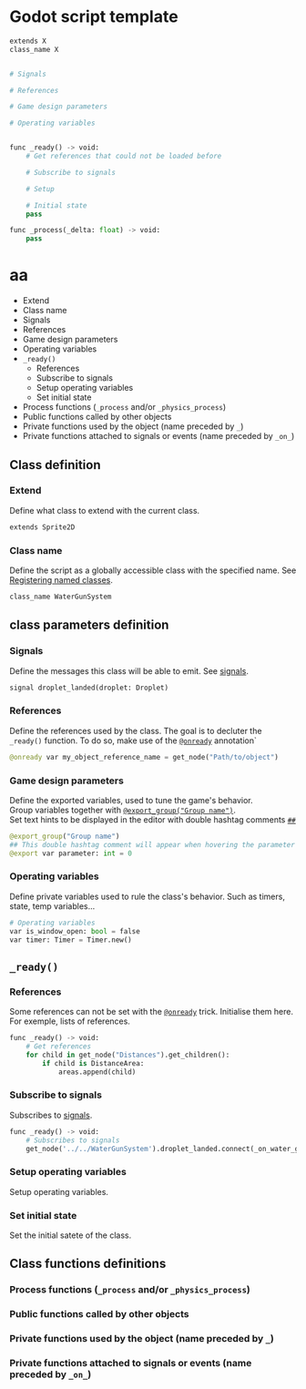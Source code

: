 # Godot script template
```py
extends X
class_name X


# Signals

# References

# Game design parameters

# Operating variables


func _ready() -> void:
	# Get references that could not be loaded before

    # Subscribe to signals

    # Setup

	# Initial state
    pass

func _process(_delta: float) -> void:
	pass
```


# aa
- Extend
- Class name
- Signals
- References
- Game design parameters
- Operating variables
- `_ready()`
    - References
    - Subscribe to signals
    - Setup operating variables
    - Set initial state
- Process functions (`_process` and/or `_physics_process`)
- Public functions called by other objects
- Private functions used by the object (name preceded by `_`)
- Private functions attached to signals or events (name preceded by `_on_`)


## Class definition
### Extend
Define what class to extend with the current class.
```py
extends Sprite2D
``` 

### Class name
Define the script as a globally accessible class with the specified name. See [Registering named classes](https://docs.godotengine.org/en/stable/tutorials/scripting/gdscript/gdscript_basics.html#registering-named-classes).
```py
class_name WaterGunSystem
```

## class parameters definition
### Signals
Define the messages this class will be able to emit. See [signals](https://docs.godotengine.org/en/stable/getting_started/step_by_step/signals.html).
```py
signal droplet_landed(droplet: Droplet)
```

### References
Define the references used by the class. The goal is to decluter the `_ready()` function.
To do so, make use of the [`@onready`](https://docs.godotengine.org/fr/4.x/tutorials/scripting/gdscript/gdscript_basics.html#onready-annotation) annotation`
```py
@onready var my_object_reference_name = get_node("Path/to/object")
```

### Game design parameters
Define the exported variables, used to tune the game's behavior.  
Group variables together with [`@export_group("Group name")`](https://docs.godotengine.org/fr/4.x/tutorials/scripting/gdscript/gdscript_exports.html#grouping-exports).  
Set text hints to be displayed in the editor with double hashtag comments [`##`](https://github.com/godotengine/godot-docs-user-notes/discussions/143#discussioncomment-10868071)
```py
@export_group("Group name")
## This double hashtag comment will appear when hovering the parameter in the editor
@export var parameter: int = 0
```

### Operating variables
Define private variables used to rule the class's behavior. Such as timers, state, temp variables...
```py
# Operating variables
var is_window_open: bool = false
var timer: Timer = Timer.new()
```

## `_ready()`
### References
Some references can not be set with the [`@onready`](#references) trick. Initialise them here. For exemple, lists of references.
```py
func _ready() -> void:
    # Get references
    for child in get_node("Distances").get_children():
        if child is DistanceArea:
            areas.append(child)
```

### Subscribe to signals
Subscribes to [signals](https://docs.godotengine.org/en/stable/getting_started/step_by_step/signals.html).
```py
func _ready() -> void:
	# Subscribes to signals
	get_node('../../WaterGunSystem').droplet_landed.connect(_on_water_gun_shot)
```

### Setup operating variables
Setup operating variables.

### Set initial state
Set the initial satete of the class.

## Class functions definitions
### Process functions (`_process` and/or `_physics_process`)
### Public functions called by other objects
### Private functions used by the object (name preceded by `_`)
### Private functions attached to signals or events (name preceded by `_on_`)